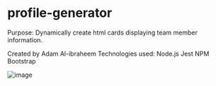 # profile-generator
Purpose: Dynamically create html cards displaying team member information.

Created by Adam Al-ibraheem
 Technologies used:
 Node.js
 Jest
 NPM
 Bootstrap

![image](https://user-images.githubusercontent.com/47041038/150009009-6423067b-e73a-4b8b-95c0-ee7c113ae6d8.png)
